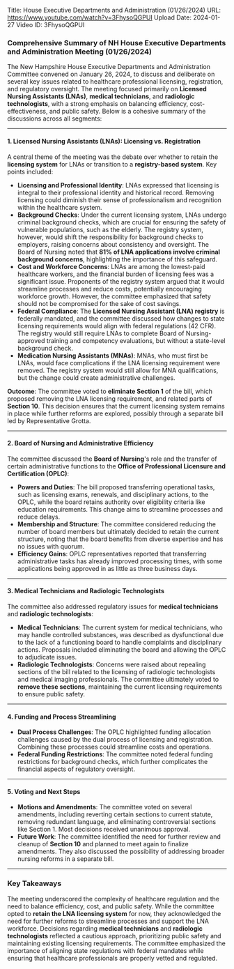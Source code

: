 Title: House Executive Departments and Administration (01/26/2024)
URL: https://www.youtube.com/watch?v=3FhysoQGPUI
Upload Date: 2024-01-27
Video ID: 3FhysoQGPUI

### Comprehensive Summary of NH House Executive Departments and Administration Meeting (01/26/2024)

The New Hampshire House Executive Departments and Administration Committee convened on January 26, 2024, to discuss and deliberate on several key issues related to healthcare professional licensing, registration, and regulatory oversight. The meeting focused primarily on **Licensed Nursing Assistants (LNAs)**, **medical technicians**, and **radiologic technologists**, with a strong emphasis on balancing efficiency, cost-effectiveness, and public safety. Below is a cohesive summary of the discussions across all segments:

---

#### **1. Licensed Nursing Assistants (LNAs): Licensing vs. Registration**
A central theme of the meeting was the debate over whether to retain the **licensing system** for LNAs or transition to a **registry-based system**. Key points included:
   - **Licensing and Professional Identity**: LNAs expressed that licensing is integral to their professional identity and historical record. Removing licensing could diminish their sense of professionalism and recognition within the healthcare system.
   - **Background Checks**: Under the current licensing system, LNAs undergo criminal background checks, which are crucial for ensuring the safety of vulnerable populations, such as the elderly. The registry system, however, would shift the responsibility for background checks to employers, raising concerns about consistency and oversight. The Board of Nursing noted that **81% of LNA applications involve criminal background concerns**, highlighting the importance of this safeguard.
   - **Cost and Workforce Concerns**: LNAs are among the lowest-paid healthcare workers, and the financial burden of licensing fees was a significant issue. Proponents of the registry system argued that it would streamline processes and reduce costs, potentially encouraging workforce growth. However, the committee emphasized that safety should not be compromised for the sake of cost savings.
   - **Federal Compliance**: The **Licensed Nursing Assistant (LNA) registry** is federally mandated, and the committee discussed how changes to state licensing requirements would align with federal regulations (42 CFR). The registry would still require LNAs to complete Board of Nursing-approved training and competency evaluations, but without a state-level background check.
   - **Medication Nursing Assistants (MNAs)**: MNAs, who must first be LNAs, would face complications if the LNA licensing requirement were removed. The registry system would still allow for MNA qualifications, but the change could create administrative challenges.

   **Outcome**: The committee voted to **eliminate Section 1** of the bill, which proposed removing the LNA licensing requirement, and related parts of **Section 10**. This decision ensures that the current licensing system remains in place while further reforms are explored, possibly through a separate bill led by Representative Grotta.

---

#### **2. Board of Nursing and Administrative Efficiency**
The committee discussed the **Board of Nursing**'s role and the transfer of certain administrative functions to the **Office of Professional Licensure and Certification (OPLC)**:
   - **Powers and Duties**: The bill proposed transferring operational tasks, such as licensing exams, renewals, and disciplinary actions, to the OPLC, while the board retains authority over eligibility criteria like education requirements. This change aims to streamline processes and reduce delays.
   - **Membership and Structure**: The committee considered reducing the number of board members but ultimately decided to retain the current structure, noting that the board benefits from diverse expertise and has no issues with quorum.
   - **Efficiency Gains**: OPLC representatives reported that transferring administrative tasks has already improved processing times, with some applications being approved in as little as three business days.

---

#### **3. Medical Technicians and Radiologic Technologists**
The committee also addressed regulatory issues for **medical technicians** and **radiologic technologists**:
   - **Medical Technicians**: The current system for medical technicians, who may handle controlled substances, was described as dysfunctional due to the lack of a functioning board to handle complaints and disciplinary actions. Proposals included eliminating the board and allowing the OPLC to adjudicate issues.
   - **Radiologic Technologists**: Concerns were raised about repealing sections of the bill related to the licensing of radiologic technologists and medical imaging professionals. The committee ultimately voted to **remove these sections**, maintaining the current licensing requirements to ensure public safety.

---

#### **4. Funding and Process Streamlining**
   - **Dual Process Challenges**: The OPLC highlighted funding allocation challenges caused by the dual process of licensing and registration. Combining these processes could streamline costs and operations.
   - **Federal Funding Restrictions**: The committee noted federal funding restrictions for background checks, which further complicates the financial aspects of regulatory oversight.

---

#### **5. Voting and Next Steps**
   - **Motions and Amendments**: The committee voted on several amendments, including reverting certain sections to current statute, removing redundant language, and eliminating controversial sections like Section 1. Most decisions received unanimous approval.
   - **Future Work**: The committee identified the need for further review and cleanup of **Section 10** and planned to meet again to finalize amendments. They also discussed the possibility of addressing broader nursing reforms in a separate bill.

---

### **Key Takeaways**
The meeting underscored the complexity of healthcare regulation and the need to balance efficiency, cost, and public safety. While the committee opted to **retain the LNA licensing system** for now, they acknowledged the need for further reforms to streamline processes and support the LNA workforce. Decisions regarding **medical technicians** and **radiologic technologists** reflected a cautious approach, prioritizing public safety and maintaining existing licensing requirements. The committee emphasized the importance of aligning state regulations with federal mandates while ensuring that healthcare professionals are properly vetted and regulated.